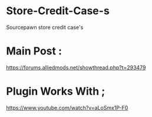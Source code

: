 # Store-Credit-Case-s
Sourcepawn store credit case's

# Main Post :
https://forums.alliedmods.net/showthread.php?t=293479

# Plugin Works With ;
https://www.youtube.com/watch?v=aLoSmx1P-F0
